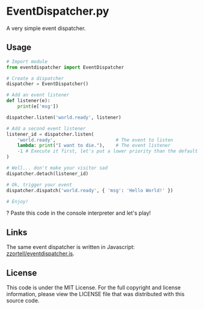 EventDispatcher.py
==================

A very simple event dispatcher.

Usage
-----

```py
# Import module
from eventdispatcher import EventDispatcher

# Create a dispatcher
dispatcher = EventDispatcher()

# Add an event listener
def listener(e):
    print(e['msg'])

dispatcher.listen('world.ready', listener)

# Add a second event listener
listener_id = dispatcher.listen(
    'world.ready',                      # The event to listen
    lambda: print("I want to die."),    # The event listener
    -1 # Execute it first, let's put a lower priority than the default one (0)
)

# Well... don't make your visitor sad
dispatcher.detach(listener_id)

# Ok, trigger your event
dispatcher.dispatch('world.ready', { 'msg': 'Hello World!' })

# Enjoy!
```

? Paste this code in the console interpreter and let's play!

Links
-----

The same event dispatcher is written in Javascript:
[zzortell/eventdispatcher.js](https://github.com/zzortell/eventdispatcher.js/).

License
-------

This code is under the MIT License.
For the full copyright and license information, please view the LICENSE
file that was distributed with this source code.
